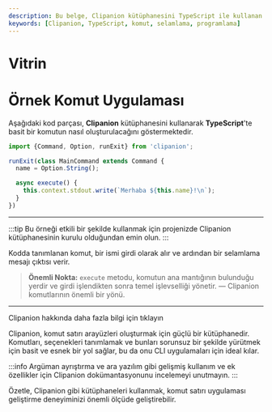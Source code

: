```yaml
---
description: Bu belge, Clipanion kütüphanesini TypeScript ile kullanan bir komut uygulama örneği sunmaktadır. Bir selamlama yanıtı veren bir komutun nasıl oluşturulacağını göstermektedir.
keywords: [Clipanion, TypeScript, komut, selamlama, programlama]
---
```


# Vitrin

# Örnek Komut Uygulaması

Aşağıdaki kod parçası, **Clipanion** kütüphanesini kullanarak **TypeScript**'te basit bir komutun nasıl oluşturulacağını göstermektedir.

```ts twoslash
import {Command, Option, runExit} from 'clipanion';

runExit(class MainCommand extends Command {
  name = Option.String();

  async execute() {
    this.context.stdout.write(`Merhaba ${this.name}!\n`);
  }
})
```

---

:::tip
Bu örneği etkili bir şekilde kullanmak için projenizde Clipanion kütüphanesinin kurulu olduğundan emin olun.
:::

Kodda tanımlanan komut, bir ismi girdi olarak alır ve ardından bir selamlama mesajı çıktısı verir.

> **Önemli Nokta:** `execute` metodu, komutun ana mantığının bulunduğu yerdir ve girdi işlendikten sonra temel işlevselliği yönetir.
> — Clipanion komutlarının önemli bir yönü.

---

Clipanion hakkında daha fazla bilgi için tıklayın

Clipanion, komut satırı arayüzleri oluşturmak için güçlü bir kütüphanedir. Komutları, seçenekleri tanımlamak ve bunları sorunsuz bir şekilde yürütmek için basit ve esnek bir yol sağlar, bu da onu CLI uygulamaları için ideal kılar.

:::info
Argüman ayrıştırma ve ara yazılım gibi gelişmiş kullanım ve ek özellikler için Clipanion dokümantasyonunu incelemeyi unutmayın.
:::

Özetle, Clipanion gibi kütüphaneleri kullanmak, komut satırı uygulaması geliştirme deneyiminizi önemli ölçüde geliştirebilir.